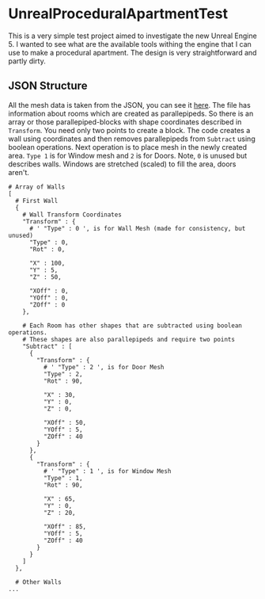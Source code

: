 # UnrealProceduralApartmentTest

This is a very simple test project aimed to investigate the new Unreal Engine 5. I wanted to see what are the available tools withing the engine that I can use to make a procedural apartment.
The design is very straightforward and partly dirty.

## JSON Structure

All the mesh data is taken from the JSON, you can see it [here](./Content/StarterContent/Config/building_test.json). The file has information about rooms which are created as parallepipeds. So there is an array or those parallepiped-blocks with shape coordinates described in `Transform`. You need only two points to create a block. The code creates a wall using coordinates and then removes parallepipeds from `Subtract` using boolean operations. Next operation is to place mesh in the newly created area. `Type 1` is for Window mesh and `2` is for Doors. Note, `0` is unused but describes walls. Windows are stretched (scaled) to fill the area, doors aren't.

```
# Array of Walls
[
  # First Wall
  {
    # Wall Transform Coordinates
    "Transform" : {
      # ' "Type" : 0 ', is for Wall Mesh (made for consistency, but unused)
      "Type" : 0,
      "Rot" : 0,
      
      "X" : 100,
      "Y" : 5,
      "Z" : 50,

      "XOff" : 0,
      "YOff" : 0,
      "ZOff" : 0
    },

    # Each Room has other shapes that are subtracted using boolean operations.
    # These shapes are also parallepipeds and require two points
    "Subtract" : [
      {
        "Transform" : {
          # ' "Type" : 2 ', is for Door Mesh
          "Type" : 2,
          "Rot" : 90,
          
          "X" : 30,
          "Y" : 0,
          "Z" : 0,

          "XOff" : 50,
          "YOff" : 5,
          "ZOff" : 40
        }
      },
      {
        "Transform" : {
          # ' "Type" : 1 ', is for Window Mesh
          "Type" : 1,
          "Rot" : 90,
          
          "X" : 65,
          "Y" : 0,
          "Z" : 20,

          "XOff" : 85,
          "YOff" : 5,
          "ZOff" : 40
        }
      }
    ]
  },

  # Other Walls
...
```